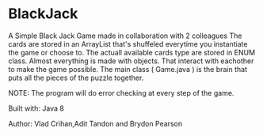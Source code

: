 # BlackJack
A Simple Black Jack Game made in collaboration with 2 colleagues
The cards are stored in an ArrayList that's shuffeled everytime you instantiate the game or choose to. The actuall available cards 
type are stored in ENUM class. Almost everything is made with objects. That interact with eachother to make the game possible. The main
class ( Game.java ) is the brain that puts all the pieces of the puzzle together.

NOTE: The program will do error checking at every step of the game.

Built with: Java 8

Author: Vlad Crihan,Adit Tandon and Brydon Pearson
